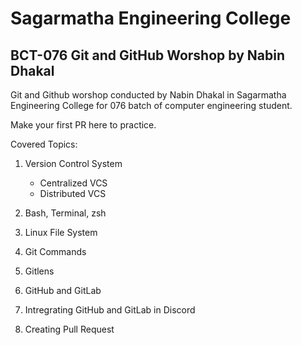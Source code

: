 # Sagarmatha Engineering College
## BCT-076 Git and GitHub Worshop by Nabin Dhakal
Git and Github worshop conducted by Nabin Dhakal in Sagarmatha Engineering College for 076 batch of computer engineering student. 

Make your first PR here to practice.

Covered Topics:

1. Version Control System

   - Centralized VCS
   - Distributed VCS
2. Bash, Terminal, zsh
3. Linux File System
4. Git Commands
5. Gitlens
6. GitHub and GitLab
7. Intregrating GitHub and GitLab in Discord
8. Creating Pull Request


